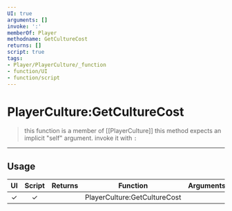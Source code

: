 ```yaml
---
UI: true
arguments: []
invoke: ':'
memberOf: Player
methodname: GetCultureCost
returns: []
script: true
tags:
- Player/PlayerCulture/_function
- function/UI
- function/script
---
```

# PlayerCulture:GetCultureCost
> this function is a member of [[PlayerCulture]]
> this method expects an implicit "self" argument. invoke it with `:`
-----
## Usage
|  UI | Script | Returns | Function | Arguments |
|:---:|:------:|-------:|:--------:|:---------|
|✓|✓||PlayerCulture:GetCultureCost||
